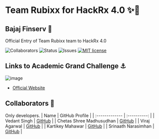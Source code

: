 # Team Rubixx for HackRx 4.0  ✨🚀
## Bajaj Finserv 💫
Official Entry of Team Rubixx team to HackRx 4.0 <br>

![Collaborators](https://img.shields.io/badge/collaborators-5-red)
![Status](https://img.shields.io/badge/status-done-green)
![Issues](https://img.shields.io/badge/issues-0-blue)
[![MIT license](https://img.shields.io/badge/License-MIT-blue.svg)](https://lbesson.mit-license.org/) 

## Links to Academic Grand Challenge ⚓
![image](https://github.com/hackrx40/PS2-Team_Rubixx/assets/75165587/ae4f870b-85a6-4f1d-894c-9bcbbf2486a6)
- [Official Website](https://hackrx.in/)

  
## Collaborators 🤖
Only developers.
| Name      | GitHub Profile     |
| :------------- | :----------: |
|  Vedant Singh  | [GitHub](https://github.com/vedant-11) |
|  Chetas Shree Madhusudhan | [GitHub]( https://github.com/ChetasShree) |
|  Viraj Agarwal  | [GitHub](https://github.com/agarwalviraj) |
|  Kartikey Mahawar | [GitHub](https://github.com/kartikey321) |
|  Srinaath Narasimhan  | [GitHub](https://github.com/thaanirs) |
